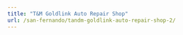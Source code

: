 ```yaml
---
title: "T&M Goldlink Auto Repair Shop"
url: /san-fernando/tandm-goldlink-auto-repair-shop-2/
---
```

